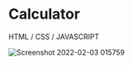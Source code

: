 # Calculator
HTML / CSS / JAVASCRIPT

![Screenshot 2022-02-03 015759](https://user-images.githubusercontent.com/64356305/152305605-05ca6deb-fb08-4247-93be-b918f8587f75.png)
